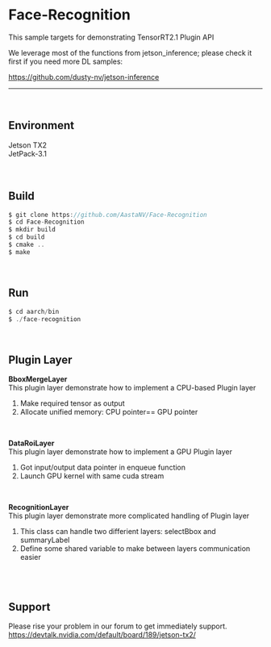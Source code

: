 Face-Recognition
===========================
This sample targets for demonstrating TensorRT2.1 Plugin API

We leverage most of the functions from jetson_inference; please check it first if you need more DL samples:

<https://github.com/dusty-nv/jetson-inference>
***
</br>


## Environment
Jetson TX2
</br>
JetPack-3.1
</br>
</br>
</br>


## Build
```C
$ git clone https://github.com/AastaNV/Face-Recognition
$ cd Face-Recognition
$ mkdir build
$ cd build
$ cmake ..
$ make
```

</br>


## Run
```C
$ cd aarch/bin
$ ./face-recognition
```

</br>


## Plugin Layer
**BboxMergeLayer**
</br>
This plugin layer demonstrate how to implement a CPU-based Plugin layer
</br>
1. Make required tensor as output
2. Allocate unified memory: CPU pointer== GPU pointer
</br>


**DataRoiLayer**
</br>
This plugin layer demonstrate how to implement a GPU Plugin layer
</br>
1. Got input/output data pointer in enqueue function
2. Launch GPU kernel with same cuda stream
</br>


**RecognitionLayer**
</br>
This plugin layer demonstrate more complicated handling of Plugin layer
</br>
1. This class can handle two differient layers: selectBbox and summaryLabel
2. Define some shared variable to make between layers communication easier
</br>
</br>


## Support
Please rise your problem in our forum to get immediately support.
</br>
https://devtalk.nvidia.com/default/board/189/jetson-tx2/
</br>
</br>
</br>
